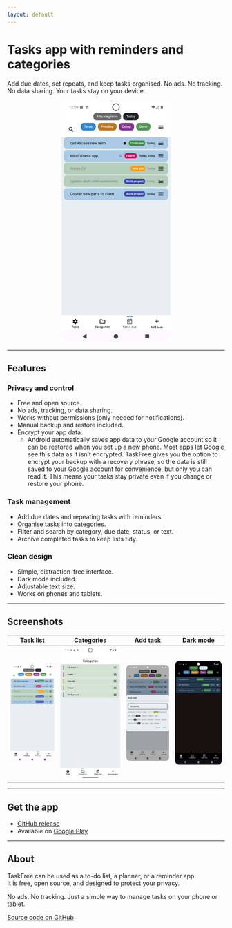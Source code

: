 ```yaml
---
layout: default
---
```


# Tasks app with reminders and categories  

Add due dates, set repeats, and keep tasks organised.
No ads. No tracking. No data sharing. Your tasks stay on your device.

<p align="center">
  <img src="images/tasks.png" alt="Tasks screenshot" style="width:50%;" />
</p>

---

## Features

### Privacy and control
- Free and open source.
- No ads, tracking, or data sharing.
- Works without permissions (only needed for notifications).
- Manual backup and restore included.
- Encrypt your app data:
  -   Android automatically saves app data to your Google account so it can be restored when you set up a new phone. Most apps let Google see this data as it isn’t encrypted. TaskFree gives you the option to encrypt your   backup with a recovery phrase, so the data is still saved to your Google account for convenience, but only you can read it. This means your tasks stay private even if you change or restore your phone.

### Task management
- Add due dates and repeating tasks with reminders.  
- Organise tasks into categories.  
- Filter and search by category, due date, status, or text.  
- Archive completed tasks to keep lists tidy.  

### Clean design
- Simple, distraction-free interface.  
- Dark mode included.  
- Adjustable text size.  
- Works on phones and tablets.  

---

## Screenshots

| Task list | Categories | Add task | Dark mode |
|-----------|------------|----------|-----------|
| ![Task list](images/tasks.png) | ![Categories](images/categories.png) | ![Adding a task](images/add_task.png) | ![Dark mode](images/dark_mode_filtered.png) |

---

## Get the app

- [GitHub release](https://github.com/app-muon/AndroidTaskFree/releases)  
- Available on [Google Play](https://play.google.com/store/apps/details?id=com.taskfree.app)  

---

## About

TaskFree can be used as a to-do list, a planner, or a reminder app.  
It is free, open source, and designed to protect your privacy.  

No ads. No tracking. Just a simple way to manage tasks on your phone or tablet.  

[Source code on GitHub](https://github.com/app-muon/AndroidTaskFree)
